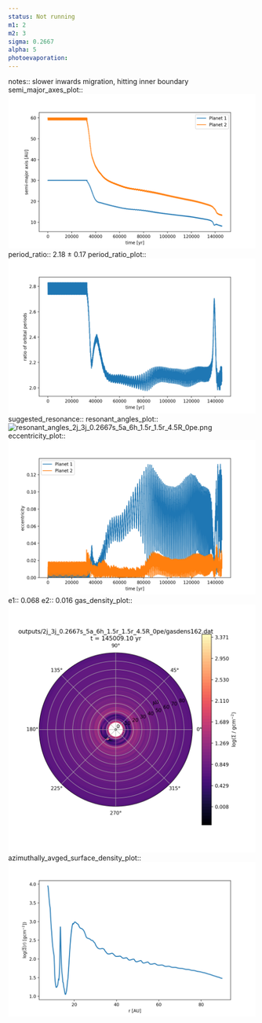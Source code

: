 ```yaml
---
status: Not running
m1: 2
m2: 3
sigma: 0.2667
alpha: 5
photoevaporation: 
---
```


notes:: slower inwards migration, hitting inner boundary
semi_major_axes_plot:: ![semi_major_axes_2j_3j_0.2667s_5a_6h_1.5r_1.5r_4.5R_0pe.png](plots/semi_major_axes/semi_major_axes_2j_3j_0.2667s_5a_6h_1.5r_1.5r_4.5R_0pe.png)
period_ratio:: 2.18 ± 0.17
period_ratio_plot:: ![period_ratio_2j_3j_0.2667s_5a_6h_1.5r_1.5r_4.5R_0pe.png](plots/period_ratio/period_ratio_2j_3j_0.2667s_5a_6h_1.5r_1.5r_4.5R_0pe.png)
suggested_resonance:: 
resonant_angles_plot:: ![resonant_angles_2j_3j_0.2667s_5a_6h_1.5r_1.5r_4.5R_0pe.png](plots/resonant_angles/resonant_angles_2j_3j_0.2667s_5a_6h_1.5r_1.5r_4.5R_0pe.png)
eccentricity_plot:: ![eccentricity_2j_3j_0.2667s_5a_6h_1.5r_1.5r_4.5R_0pe.png](plots/eccentricity/eccentricity_2j_3j_0.2667s_5a_6h_1.5r_1.5r_4.5R_0pe.png)
e1:: 0.068
e2:: 0.016
gas_density_plot:: ![gas_density_2j_3j_0.2667s_5a_6h_1.5r_1.5r_4.5R_0pe.png](plots/gas_density/gas_density_2j_3j_0.2667s_5a_6h_1.5r_1.5r_4.5R_0pe.png)
azimuthally_avged_surface_density_plot:: ![azimuthally_avged_surface_density_2j_3j_0.2667s_5a_6h_1.5r_1.5r_4.5R_0pe.png](plots/azimuthally_avged_surface_density/azimuthally_avged_surface_density_2j_3j_0.2667s_5a_6h_1.5r_1.5r_4.5R_0pe.png)
